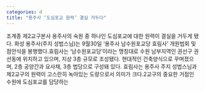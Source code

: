 ```yaml
---
categories: d
title: "용주사 ‘도심포교 원력’ 결실 거두다"
---
```

조계종 제2교구본사 용주사의 숙원 중 하나인 도심포교에 대한 원력이 결실을 거두게 됐다. 화성 용주사(주지 성법스님)는 9월30일 ‘용주사 남수원포교당 효림사’ 개원법회 및 점안식을 봉행했다.효림사는 ‘남수원포교당’이라는 명칭대로 수원 남부지역인 권선구 권선동에 위치하고 있으며, 지상 3층 규모로 조성됐다. 현대적인 건축양식으로 꾸며졌으며, 2층 공양간과 요사채, 3층 법당으로 구성돼 있다. 효림사는 용주사 주지 성법스님과 제2교구의 원력이 고스란히 녹아있는 도량으로서 의미가 크다.2교구의 중요한 거점인 수원에 도심포교를 담당하는